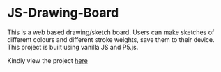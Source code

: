 # JS-Drawing-Board
This is a web based drawing/sketch board. Users can make sketches of different colours
and different stroke weights, save them to their device. This project is built 
using vanilla JS and P5.js.

Kindly view the project <a href="https://js-drawing-board.netlify.app/">here</a>
